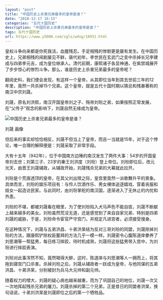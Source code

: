 ```yaml
---
layout: "post"
title: "中国历史上杀害兄弟最多的皇帝是谁？"
date: "2018-12-17 16:15"
categories: "五代十国历史"
description: "中国历史上杀害兄弟最多的皇帝是谁？"
tags: 五代十国历史
url: https://www.y5000.com/zgls/wdsg/10931.html
---
```






皇权斗争向来都是你死我活，血腥残忍。手足相残的惨剧更是屡有发生。在中国历史上，兄弟相残的闹剧屡见不鲜，唐代初年，李世民在玄武门之变中杀掉长兄李建成与四弟李元吉，成为皇位继承人。清代前期，康熙诸子各显神通，在紫禁城展开了步步惊心的惨烈斗争。那么，谁是历史上杀害兄弟最多的皇帝呢？

翻阅史料，我们便会发现，有这样一个皇帝，从其即位当年到其去世前三年的12年里，竟然一共杀掉15个兄弟。这个皇帝，就是五代十国时期以猜忌和残暴著称的南汉中宗刘晟。

刘晟，原名刘洪熙，南汉开国皇帝刘之子、殇帝刘玢之弟，如果按照正常发展，在“父传子”观念的影响下，刘晟自然无缘成为皇帝。

![中国历史上杀害兄弟最多的皇帝是谁？](/uploads/allimg/170116/6-1F116162415221.JPG)

刘晟 画像

但后来的事实却恰恰相反，刘晟不但当上了皇帝，而且一当就是15年，对于这个悖论，唯一合理的解释便是：刘晟采取了非常手段。

大有十五年（942年），位于中国南方边陲的南汉发生了两件大事：54岁的开国皇帝刘去世；刘第三子、23岁的秦王刘洪度（刘玢）登上帝位。刘玢即位后，改元光天，由晋王刘晟辅政，从辅政开始，刘晟残杀兄弟的大幕就此拉开。

刘玢是个荒唐透顶的皇帝，在其父刘出殡之际，皇宫里竟然一派歌舞升平的景象。具体而言，刘玢的娱乐项目有：与伶人饮酒作乐、男女裸体追逐嬉戏、穿着丧服和妓女一起造访民家。与此同时，由刘玢掌舵的南汉国，逐渐进入了无休止的内忧和外患。

刘玢的不堪，都被刘晟看在眼里，为了使刘玢陷入犬马声色不能自拔，刘晟不断献上越来越多的美女。刘玢虽然荒淫无道，还是感觉到了来自自家兄弟、特别是四弟刘晟的威胁，于是，刘玢命令宦官严守宫门，并规定凡进宫者，必须接受搜身。

在这种情况下，刘晟与五弟洪昌、十弟洪杲结为反对三哥刘玢的同盟，刘晟除掉刘玢的方法，跟康熙铲除权臣鳌拜的方法几乎一模一样。刘晟密令心腹陈道庠豢养了刘思潮等一帮猛男，每日练习摔跤，待时机成熟，刘晟将这些猛男带入宫中，为刘玢进行摔跤表演。

刘玢对此事浑然不知，竟然喝得大醉，这时，陈道庠与刘思潮等人一拥而上，将其拖到寝宫门口杀害。杀掉刘玢之后，刘晟从辅政者一跃成为皇帝，与他同谋的五弟洪昌、十弟洪杲，分别被封为兵马大元帅和副元帅。

随着权力的增大，刘晟的疑心病也越来越重，而为了巩固自己的地位，刘晟一次又一次地挥起残杀兄弟的屠刀。刘晟杀掉的第二个兄弟，正是昔日的同盟者洪杲，换句话说，十弟刘洪杲是刘晟即位之后的第一个牺牲品。
